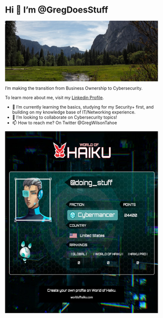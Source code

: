 # Hi 👋 I’m @GregDoesStuff

<p align="center" style="height:200px; overflow: hidden;">
  <img src="Yosemite.jpg" style="height; 50%; width=900px; display: block; margin: 0 auto; alt="Yosemite Valley :)">
</p>
<p>
I’m making the transition from Business Ownership to  Cybersecurity.
<p>To learn more about me, visit my <a href="https://www.linkedin.com/in/gregdoesstuff/">Linkedin Profile</a>.
</p>

- 🌱 I’m currently learning the basics, studying for my Security+ first, and building on my knowledge base of IT/Networking experience.
- 💞️ I’m looking to collaborate on Cybersecurity topics!
- 📫 How to reach me? On Twitter @GregWilsonTahoe

<p align="center">
  <img src="2-16-2023 7-52-03 PM.jpg" height="600px" width="600px" >
</p>
<p>

<!---
GregDoesStuff/GregDoesStuff is a ✨ special ✨ repository because its `README.md` (this file) appears on your GitHub profile.
You can click the Preview link to take a look at your changes.
--->
